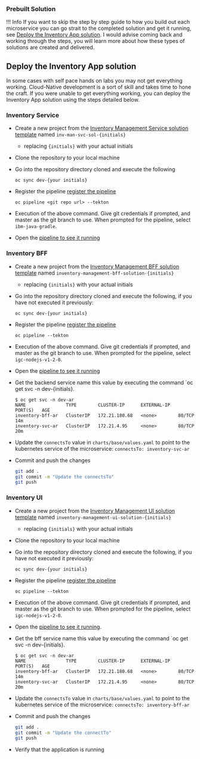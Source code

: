 ### Prebuilt Solution

<!--- cSpell:ignore ICPA openshiftconsole Theia userid toolset crwexposeservice gradlew bluemix ocinstall Mico crwopenlink crwopenapp swaggerui gitpat gituser  buildconfig yourproject wireframe devenvsetup viewapp crwopenlink  atemplatized rtifactoryurlsetup Kata Koda configmap Katacoda checksetup cndp katacoda checksetup Linespace igccli regcred REPLACEME Tavis pipelinerun openshiftcluster invokecloudshell cloudnative sampleapp bwoolf hotspots multicloud pipelinerun Sricharan taskrun Vadapalli Rossel REPLACEME cloudnativesampleapp artifactoryuntar untar Hotspot devtoolsservices Piyum Zonooz Farr Kamal Arora Laszewski  Roadmap roadmap Istio Packt buildpacks automatable ksonnet jsonnet targetport podsiks SIGTERM SIGKILL minikube apiserver multitenant kubelet multizone Burstable checksetup handson  stockbffnode codepatterns devenvsetup newwindow preconfigured cloudantcredentials apikey Indexyaml classname  errorcondition tektonpipeline gradlew gitsecret viewapp cloudantgitpodscreen crwopenlink cdply crwopenapp -->


!!! Info
    If you want to skip the step by step guide to how you build out each microservice you can go strait to the completed solution and get it running, see [Deploy the Inventory App solution](#deploy-the-inventory-app-solution). I would advise coming back and working through the steps, you will learn more about how these types of solutions are created and delivered.

## Deploy the Inventory App solution

In some cases with self pace hands on labs you may not get everything working. Cloud-Native development is a sort of skill and takes time to hone the craft. If you were unable to get everything working, you can deploy the Inventory App solution using the steps detailed below. 

### Inventory Service

- Create a new project from the [Inventory Management Service solution template](https://github.com/ibm-ecosystem-lab/inventory-management-svc-intermediate/generate)
named `inv-man-svc-sol-{initials}`
    - replacing `{initials}` with your actual initials

- Clone the repository to your local machine

- Go into the repository directory cloned and execute the following

    ```
    oc sync dev-{your initials} 
    ```

- Register the pipeline [register the pipeline](/developer-intermediate/deploy-app#5.-register-the-application-in-a-devops-pipeline)

    ```
    oc pipeline <git repo url> --tekton
    ```

- Execution of the above command. Give git credentials if prompted, and master as the git branch to use. When prompted for the pipeline, select `ibm-java-gradle`.

- Open the [pipeline to see it running](/developer-intermediate/deploy-app/#6-view-your-application-pipeline)

### Inventory BFF

- Create a new project from the [Inventory Management BFF solution template](https://github.com/ibm-ecosystem-lab/inventory-bff-prebuild/generate)
named `inventory-management-bff-solution-{initials}`
    - replacing `{initials}` with your actual initials

- Go into the repository directory cloned and execute the following, if you have not executed it previously:

    ```
    oc sync dev-{your initials} 
    ```

- Register the pipeline [register the pipeline](/developer-intermediate/deploy-app#5.-register-the-application-in-a-devops-pipeline)

    ```
    oc pipeline --tekton
    ```

- Execution of the above command. Give git credentials if prompted, and master as the git branch to use. When prompted for the pipeline, select `igc-nodejs-v1-2-0`.

- Open the [pipeline to see it running](/developer-intermediate/deploy-app/#6-view-your-application-pipeline)

- Get the backend service name this value by executing the command `oc get svc -n dev-{initials}.
    ```
    $ oc get svc -n dev-ar    
    NAME               TYPE        CLUSTER-IP      EXTERNAL-IP   PORT(S)   AGE
    inventory-bff-ar   ClusterIP   172.21.180.68   <none>        80/TCP    14m
    inventory-svc-ar   ClusterIP   172.21.4.95     <none>        80/TCP    20m
    ```

- Update the `connectsTo` value in `charts/base/values.yaml` to point to the kubernetes
service of the microservice: `connectsTo: inventory-svc-ar`


- Commit and push the changes
    ```bash
    git add .
    git commit -m "Update the connectsTo"
    git push
    ```

### Inventory UI

- Create a new project from the [Inventory Management UI solution template](https://github.com/ibm-ecosystem-lab/inventory-ui-prebuild/generate)
named `inventory-management-ui-solution-{initials}`
    - replacing `{initials}` with your actual initials

- Clone the repository to your local machine

- Go into the repository directory cloned and execute the following, if you have not executed it previously:

    ```
    oc sync dev-{your initials} 
    ```

- Register the pipeline [register the pipeline](/developer-intermediate/deploy-app#5.-register-the-application-in-a-devops-pipeline)
    ```
    oc pipeline --tekton
    ```

- Execution of the above command. Give git credentials if prompted, and master as the git branch to use. When prompted for the pipeline, select `igc-nodejs-v1-2-0`.

- Open the [pipeline to see it running](/developer-intermediate/deploy-app/#6-view-your-application-pipeline).

- Get the bff service name this value by executing the command `oc get svc -n dev-{initials}.
    ```
    $ oc get svc -n dev-ar    
    NAME               TYPE        CLUSTER-IP      EXTERNAL-IP   PORT(S)   AGE
    inventory-bff-ar   ClusterIP   172.21.180.68   <none>        80/TCP    14m
    inventory-svc-ar   ClusterIP   172.21.4.95     <none>        80/TCP    20m
    ```

- Update the `connectsTo` value in `charts/base/values.yaml` to point to the kubernetes
service of the microservice: `connectsTo: inventory-bff-ar`

- Commit and push the changes
    ```bash
    git add .
    git commit -m "Update the connectTo"
    git push
    ```

- Verify that the application is running
